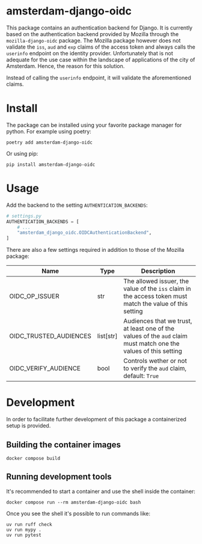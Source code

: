 # amsterdam-django-oidc
This package contains an authentication backend for Django.
It is currently based on the authentication backend provided by Mozilla through the `mozilla-django-oidc` package.
The Mozilla package however does not validate the `iss`, `aud` and `exp` claims of the access token and always calls
the `userinfo` endpoint on the identity provider. Unfortunately that is not adequate for the use case within the 
landscape of applications of the city of Amsterdam. Hence, the reason for this solution.

Instead of calling the `userinfo` endpoint, it will validate the aforementioned claims.

# Install
The package can be installed using your favorite package manager for python.
For example using poetry:
```shell
poetry add amsterdam-django-oidc
```

Or using pip:
```shell
pip install amsterdam-django-oidc
```

# Usage
Add the backend to the setting `AUTHENTICATION_BACKENDS`:
```python
# settings.py
AUTHENTICATION_BACKENDS = [
    # ...
    "amsterdam_django_oidc.OIDCAuthenticationBackend",
]
```

There are also a few settings required in addition to those of the Mozilla package:

| Name                   | Type      | Description                                                                                                     |
|------------------------|-----------|-----------------------------------------------------------------------------------------------------------------|
| OIDC_OP_ISSUER         | str       | The allowed issuer, the value of the `iss` claim in the access token must match the value of this setting       |
| OIDC_TRUSTED_AUDIENCES | list[str] | Audiences that we trust, at least one of the values of the `aud` claim must match one the values of this setting |
| OIDC_VERIFY_AUDIENCE   | bool      | Controls wether or not to verify the `aud` claim, default: `True`                                               |

# Development
In order to facilitate further development of this package a containerized setup is provided. 

## Building the container images
```shell
docker compose build
```

## Running development tools
It's recommended to start a container and use the shell inside the container:
```shell
docker compose run --rm amsterdam-django-oidc bash
```
Once you see the shell it's possible to run commands like: 
```shell
uv run ruff check
uv run mypy .
uv run pytest
```
